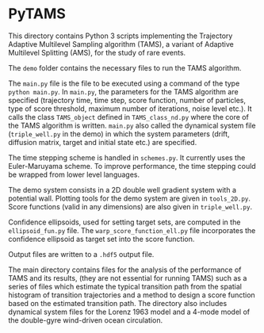 # PyTAMS

This directory contains Python 3 scripts implementing the Trajectory Adaptive Multilevel Sampling algorithm (TAMS), a variant of Adaptive Multilevel Splitting (AMS), for the study of rare events.

The `demo` folder contains the necessary files to run the TAMS algorithm. 

The `main.py` file is the file to be executed using a command of the type `python main.py`. In `main.py`, the parameters for the TAMS algorithm are specified (trajectory time, time step, score function, number of particles, type of score threshold, maximum number of iterations, noise level etc.). It calls the class `TAMS_object` defined in `TAMS_class_nd.py` where the core of the TAMS algorithm is written. `main.py` also called the dynamical system file (`triple_well.py` in the demo) in which the system parameters (drift, diffusion matrix, target and initial state etc.) are specified. 

The time stepping scheme is handled in `schemes.py`. It currently uses the Euler-Maruyama scheme. To improve performance, the time stepping could be wrapped from lower level languages.

The demo system consists in a 2D double well gradient system with a potential wall. Plotting tools for the demo system are given in `tools_2D.py`. Score functions (valid in any dimensions) are also given in `triple_well.py`. 

Confidence ellipsoids, used for setting target sets, are computed in the `ellipsoid_fun.py` file. The `warp_score_function_ell.py` file incorporates the confidence ellipsoid as target set into the score function.

Output files are written to a `.hdf5` output file.

The main directory contains files for the analysis of the performance of TAMS and its results, (they are not essential for running TAMS) such as a series of files which estimate the typical transition path from the spatial histogram of transition trajectories and a method to design a score function based on the estimated transition path. The directory also includes dynamical system files for the Lorenz 1963 model and a 4-mode model of the double-gyre wind-driven ocean circulation.


